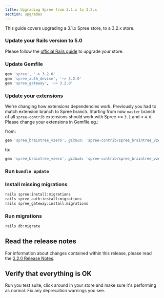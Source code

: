 ```yaml
---
title: Upgrading Spree from 3.1.x to 3.2.x
section: upgrades
---
```


This guide covers upgrading a 3.1.x Spree store, to a 3.2.x store.

### Update your Rails version to 5.0

Please follow the
[official Rails guide](http://edgeguides.rubyonrails.org/upgrading_ruby_on_rails.html#upgrading-from-rails-4-2-to-rails-5-0)
to upgrade your store.

### Update Gemfile

```ruby
gem 'spree', '~> 3.2.0'
gem 'spree_auth_devise', '~> 3.2.0'
gem 'spree_gateway', '~> 3.2.0'
```

### Update your extensions

We're changing how extensions dependencies work. Previously you had to match
extension branch to Spree branch. Starting from now `master` branch of all
`spree-contrib` extensions should work with Spree >= `3.1` and < `4.0`. Please change
your extensions in Gemfile eg.:

from:

```ruby
gem 'spree_braintree_vzero', github: 'spree-contrib/spree_braintree_vzero', branch: '3-1-stable'
```

to:

```ruby
gem 'spree_braintree_vzero', github: 'spree-contrib/spree_braintree_vzero'
```

### Run `bundle update`

### Install missing migrations

```bash
rails spree:install:migrations
rails spree_auth:install:migrations
rails spree_gateway:install:migrations
```

### Run migrations

```bash
rails db:migrate
```

## Read the release notes

For information about changes contained within this release, please read the [3.2.0 Release Notes](http://guides.spreecommerce.org/release_notes/spree_3_2_0.html).

## Verify that everything is OK

Run you test suite, click around in your store and make sure it's performing as normal. Fix any deprecation warnings you see.
